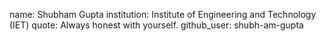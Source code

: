 
name: Shubham Gupta 
institution: Institute of Engineering and Technology (IET)
quote: Always honest with yourself.
github_user: shubh-am-gupta
